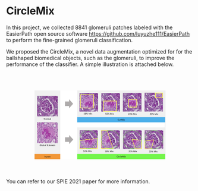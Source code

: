 # CircleMix

In this project, we collected 8841 glomeruli patches labeled with the EasierPath open source software https://github.com/luyuzhe111/EasierPath to perform the 
fine-grained glomeruli classification. 

We proposed the CircleMix, a novel data augmentation optimized for for the ballshaped biomedical objects, such as the glomeruli, to improve the performance of 
the classifier. A simple illustration is attached below.

<br/>
<br/>
<p align="center">
  <img src="https://github.com/luyuzhe111/CircleMix/blob/master/renal/demo/demo.png" width="70%">
</p>
<br/>
<br/>
You can refer to our SPIE 2021 paper for more information. 
